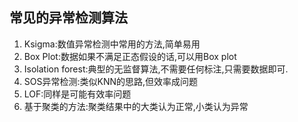 ## 常见的异常检测算法
1. Ksigma:数值异常检测中常用的方法,简单易用
2. Box Plot:数据如果不满足正态假设的话,可以用Box plot
3. Isolation forest:典型的无监督算法,不需要任何标注,只需要数据即可.
4. SOS异常检测:类似KNN的思路,但效率成问题
5. LOF:同样是可能有效率问题
6. 基于聚类的方法:聚类结果中的大类认为正常,小类认为异常
